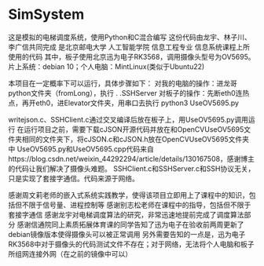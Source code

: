 # SimSystem
这是模拟的电梯调度系统，使用Python和C混合编写
这份代码由龙宇、林子川、李广信共同完成
是北京邮电大学 人工智能学院 信息工程专业 信息系统课程上所使用的代码
其中，板子使用北京迅为电子RK3568，调用摄像头型号为OV5695。片上系统：debian 10；个人电脑：MintLinux(类似于Ubuntu22)

本项目在一定概率下可以运行，具体步骤如下：
对我的电脑的操作：进龙哥python文件夹（fromLong），执行  . .SSHServer
对板子的操作：先断eth0连热点，再开eth0，进Elevator文件夹，用串口去执行   python3 UseOV5695.py

writejson.c、SSHClient.c通过交叉编译后放在板子上，用UseOV5695.py调用运行
在运行项目之前，需要下载cJSON开源代码并放在和OpenCVUseOV5695文件夹相同的文件夹下，将cJSON.c和cJSON.h放在OpenCVUseOV5695文件夹中
UseOV5695.py和UseOV5695.cpp代码来自https://blog.csdn.net/weixin_44292294/article/details/130167508，感谢博主的代码让我们解决了摄像头难题。
SSHClient.c和SSHServer.c和SSH协议无关，只是实现了套接字通信。代码来源于网络。

感谢周文莉老师的嵌入式系统实践教学，使得该项目立即用上了课程中的知识，包括但不限于信号量、进程控制等
感谢别志松老师在课程中的指导，包括但不限于套接字通信
感谢龙宇对电梯调度算法的研究，非常迅速地提前完成了调度算法部分
感谢信通院同上素质拓展体育课的同学告知了迅为电子在验收前两周更新了debian镜像版本使得摄像头可以被正常调用
另外需要告知的一点是，迅为电子RK3568中对于摄像头的代码测试文件不存在；对于网络，无法将个人电脑和板子所组网连接外网（在之前的镜像中可以）


